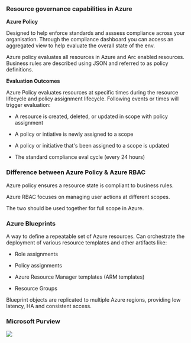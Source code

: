 ### Resource governance capabilities in Azure

**Azure Policy**

Designed to help enforce standards and asssess compliance across your organisation. Through the compliance dashboard you can access an aggregated view to help evaluate the overall state of the env. 

Azure policy evaluates all resources in Azure and Arc enabled resources. Business rules are described using JSON and referred to as policy definitions.

**Evaluation Outcomes**

Azure Policy evaluates resources at specific times during the resource lifecycle and policy assignment lifecycle. Following events or times will trigger evaluation:

- A resource is created, deleted, or updated in scope with policy assignment

- A policy or intiative is newly assigned to a scope

- A policy or initiative that's been assigned to a scope is updated

- The standard compliance eval cycle (every 24 hours)

### Difference between Azure Policy & Azure RBAC

Azure policy ensures a resource state is compliant to business rules. 

Azure RBAC focuses on managing user actions at different scopes.

The two should be used together for full scope in Azure.

### Azure Blueprints

A way to define a repeatable set of Azure resources. Can orchestrate the deployment of various resource templates and other artifacts like:

- Role assignments

- Policy assignments

- Azure Resource Manager templates (ARM templates)

- Resource Groups

Blueprint objects are replicated to multiple Azure regions, providing low latency, HA and consistent access.

### Microsoft Purview

![](https://docs.microsoft.com/da-dk/learn/wwl-sci/describe-resource-governance-capabilities-azure/media/microsoft-purview-inline.png)
